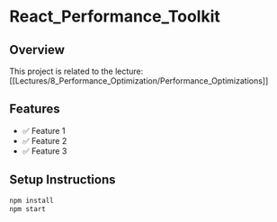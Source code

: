 # React_Performance_Toolkit

## Overview
This project is related to the lecture: [[Lectures/8_Performance_Optimization/Performance_Optimizations]]

## Features
- ✅ Feature 1
- ✅ Feature 2
- ✅ Feature 3

## Setup Instructions
```bash
npm install
npm start
```
